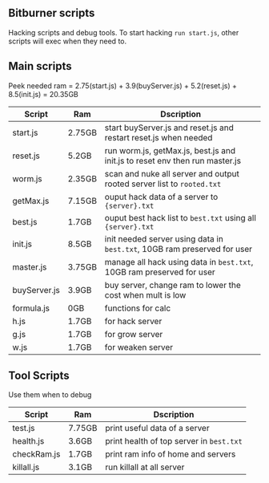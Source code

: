 ## Bitburner scripts

Hacking scripts and debug tools.
To start hacking `run start.js`, other scripts will exec when they need to.

## Main scripts

Peek needed ram = 2.75(start.js) + 3.9(buyServer.js) + 5.2(reset.js) + 8.5(init.js) = 20.35GB

| Script       | Ram    | Dscription                                                                  |
| ------------ | ------ | --------------------------------------------------------------------------- |
| start.js     | 2.75GB | start buyServer.js and reset.js and restart reset.js when needed            |
| reset.js     | 5.2GB  | run worm.js, getMax.js, best.js and init.js to reset env then run master.js |
| worm.js      | 2.35GB | scan and nuke all server and output rooted server list to `rooted.txt`      |
| getMax.js    | 7.15GB | ouput hack data of  a server to `{server}.txt`                              |
| best.js      | 1.7GB  | ouput best hack list to `best.txt` using all `{server}.txt`                 |
| init.js      | 8.5GB  | init needed server using data in `best.txt`, 10GB ram preserved for user    |
| master.js    | 3.75GB | manage all hack using data in `best.txt`, 10GB ram preserved for user       |
| buyServer.js | 3.9GB  | buy server, change ram to lower the cost when mult is low                   |
| formula.js   | 0GB    | functions for calc                                                          |
| h.js         | 1.7GB  | for hack server                                                             |
| g.js         | 1.7GB  | for grow server                                                             |
| w.js         | 1.7GB  | for weaken server                                                           |

## Tool Scripts

Use them when to debug

| Script      | Ram    | Dscription                               |
| ----------- | ------ | ---------------------------------------- |
| test.js     | 7.75GB | print useful data of a server            |
| health.js   | 3.6GB  | print health of top server in `best.txt` |
| checkRam.js | 1.7GB  | print ram info of home and servers       |
| killall.js  | 3.1GB  | run killall at all server                |
